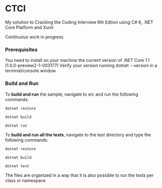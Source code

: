 CTCI
====

My solution to Cracking the Coding Interview 6th Edtion using C# 6, .NET Core Platform and Xunit

Continuous work in progress

### Prerequisites

You need to install on your machine the current version of .NET Core 1.1 (1.0.0-preview2-1-003177)
Verify your version running dotnet --version in a terminal/console window.

### Build and Run

To __build and run__ the sample, navigate to src and run the following commands:
```
dotnet restore

dotnet build

dotnet run
```
To __build and run all the tests__, navigate to the test directory and type the following commands:
```
dotnet restore

dotnet build

dotnet test
```
The files are organized in a way that it is also possible to run the tests per class or namespace